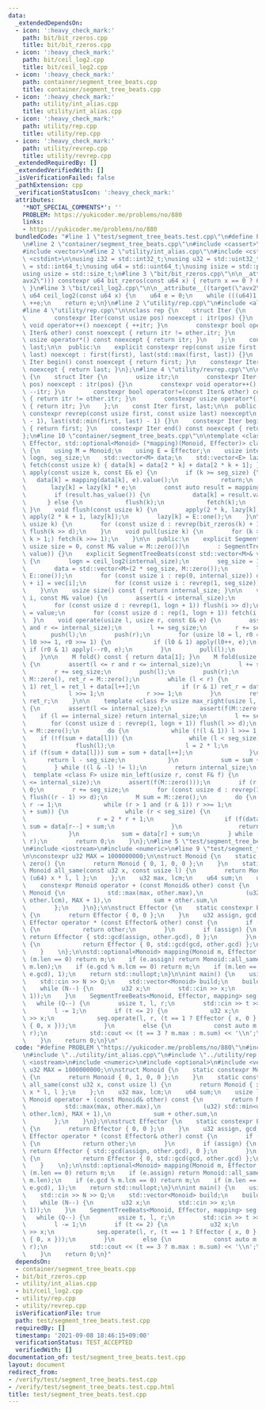 ```yaml
---
data:
  _extendedDependsOn:
  - icon: ':heavy_check_mark:'
    path: bit/bit_rzeros.cpp
    title: bit/bit_rzeros.cpp
  - icon: ':heavy_check_mark:'
    path: bit/ceil_log2.cpp
    title: bit/ceil_log2.cpp
  - icon: ':heavy_check_mark:'
    path: container/segment_tree_beats.cpp
    title: container/segment_tree_beats.cpp
  - icon: ':heavy_check_mark:'
    path: utility/int_alias.cpp
    title: utility/int_alias.cpp
  - icon: ':heavy_check_mark:'
    path: utility/rep.cpp
    title: utility/rep.cpp
  - icon: ':heavy_check_mark:'
    path: utility/revrep.cpp
    title: utility/revrep.cpp
  _extendedRequiredBy: []
  _extendedVerifiedWith: []
  _isVerificationFailed: false
  _pathExtension: cpp
  _verificationStatusIcon: ':heavy_check_mark:'
  attributes:
    '*NOT_SPECIAL_COMMENTS*': ''
    PROBLEM: https://yukicoder.me/problems/no/880
    links:
    - https://yukicoder.me/problems/no/880
  bundledCode: "#line 1 \"test/segment_tree_beats.test.cpp\"\n#define PROBLEM \"https://yukicoder.me/problems/no/880\"\
    \n#line 2 \"container/segment_tree_beats.cpp\"\n#include <cassert>\n#include <optional>\n\
    #include <vector>\n#line 2 \"utility/int_alias.cpp\"\n#include <cstddef>\n#include\
    \ <cstdint>\n\nusing i32 = std::int32_t;\nusing u32 = std::uint32_t;\nusing i64\
    \ = std::int64_t;\nusing u64 = std::uint64_t;\nusing isize = std::ptrdiff_t;\n\
    using usize = std::size_t;\n#line 3 \"bit/bit_rzeros.cpp\"\n\n__attribute__((target(\"\
    avx2\"))) constexpr u64 bit_rzeros(const u64 x) { return x == 0 ? 64 : __builtin_ctzll(x);\
    \ }\n#line 3 \"bit/ceil_log2.cpp\"\n\n__attribute__((target(\"avx2\"))) constexpr\
    \ u64 ceil_log2(const u64 x) {\n    u64 e = 0;\n    while (((u64)1 << e) < x)\
    \ ++e;\n    return e;\n}\n#line 2 \"utility/rep.cpp\"\n#include <algorithm>\n\
    #line 4 \"utility/rep.cpp\"\n\nclass rep {\n    struct Iter {\n        usize itr;\n\
    \        constexpr Iter(const usize pos) noexcept : itr(pos) {}\n        constexpr\
    \ void operator++() noexcept { ++itr; }\n        constexpr bool operator!=(const\
    \ Iter& other) const noexcept { return itr != other.itr; }\n        constexpr\
    \ usize operator*() const noexcept { return itr; }\n    };\n    const Iter first,\
    \ last;\n\n  public:\n    explicit constexpr rep(const usize first, const usize\
    \ last) noexcept : first(first), last(std::max(first, last)) {}\n    constexpr\
    \ Iter begin() const noexcept { return first; }\n    constexpr Iter end() const\
    \ noexcept { return last; }\n};\n#line 4 \"utility/revrep.cpp\"\n\nclass revrep\
    \ {\n    struct Iter {\n        usize itr;\n        constexpr Iter(const usize\
    \ pos) noexcept : itr(pos) {}\n        constexpr void operator++() noexcept {\
    \ --itr; }\n        constexpr bool operator!=(const Iter& other) const noexcept\
    \ { return itr != other.itr; }\n        constexpr usize operator*() const noexcept\
    \ { return itr; }\n    };\n    const Iter first, last;\n\n  public:\n    explicit\
    \ constexpr revrep(const usize first, const usize last) noexcept\n        : first(last\
    \ - 1), last(std::min(first, last) - 1) {}\n    constexpr Iter begin() const noexcept\
    \ { return first; }\n    constexpr Iter end() const noexcept { return last; }\n\
    };\n#line 10 \"container/segment_tree_beats.cpp\"\n\ntemplate <class Monoid, class\
    \ Effector, std::optional<Monoid> (*mapping)(Monoid, Effector)> class SegmentTreeBeats\
    \ {\n    using M = Monoid;\n    using E = Effector;\n    usize internal_size,\
    \ logn, seg_size;\n    std::vector<M> data;\n    std::vector<E> lazy;\n\n    void\
    \ fetch(const usize k) { data[k] = data[2 * k] + data[2 * k + 1]; }\n    void\
    \ apply(const usize k, const E& e) {\n        if (k >= seg_size) {\n         \
    \   data[k] = mapping(data[k], e).value();\n            return;\n        }\n \
    \       lazy[k] = lazy[k] * e;\n        const auto result = mapping(data[k], e);\n\
    \        if (result.has_value()) {\n            data[k] = result.value();\n  \
    \      } else {\n            flush(k);\n            fetch(k);\n        }\n   \
    \ }\n    void flush(const usize k) {\n        apply(2 * k, lazy[k]);\n       \
    \ apply(2 * k + 1, lazy[k]);\n        lazy[k] = E::one();\n    }\n\n    void push(const\
    \ usize k) {\n        for (const usize d : revrep(bit_rzeros(k) + 1, logn + 1))\
    \ flush(k >> d);\n    }\n    void pull(usize k) {\n        for (k >>= bit_rzeros(k);\
    \ k > 1;) fetch(k >>= 1);\n    }\n\n  public:\n    explicit SegmentTreeBeats(const\
    \ usize size = 0, const M& value = M::zero())\n        : SegmentTreeBeats(std::vector<M>(size,\
    \ value)) {}\n    explicit SegmentTreeBeats(const std::vector<M>& vec) : internal_size(vec.size())\
    \ {\n        logn = ceil_log2(internal_size);\n        seg_size = 1 << logn;\n\
    \        data = std::vector<M>(2 * seg_size, M::zero());\n        lazy = std::vector<E>(seg_size,\
    \ E::one());\n        for (const usize i : rep(0, internal_size)) data[seg_size\
    \ + i] = vec[i];\n        for (const usize i : revrep(1, seg_size)) fetch(i);\n\
    \    }\n\n    usize size() const { return internal_size; }\n\n    void assign(usize\
    \ i, const M& value) {\n        assert(i < internal_size);\n        i += seg_size;\n\
    \        for (const usize d : revrep(1, logn + 1)) flush(i >> d);\n        data[i]\
    \ = value;\n        for (const usize d : rep(1, logn + 1)) fetch(i >> d);\n  \
    \  }\n    void operate(usize l, usize r, const E& e) {\n        assert(l <= r\
    \ and r <= internal_size);\n        l += seg_size;\n        r += seg_size;\n \
    \       push(l);\n        push(r);\n        for (usize l0 = l, r0 = r; l0 < r0;\
    \ l0 >>= 1, r0 >>= 1) {\n            if (l0 & 1) apply(l0++, e);\n           \
    \ if (r0 & 1) apply(--r0, e);\n        }\n        pull(l);\n        pull(r);\n\
    \    }\n\n    M fold() const { return data[1]; }\n    M fold(usize l, usize r)\
    \ {\n        assert(l <= r and r <= internal_size);\n        l += seg_size;\n\
    \        r += seg_size;\n        push(l);\n        push(r);\n        M ret_l =\
    \ M::zero(), ret_r = M::zero();\n        while (l < r) {\n            if (l &\
    \ 1) ret_l = ret_l + data[l++];\n            if (r & 1) ret_r = data[--r] + ret_r;\n\
    \            l >>= 1;\n            r >>= 1;\n        }\n        return ret_l +\
    \ ret_r;\n    }\n\n    template <class F> usize max_right(usize l, const F& f)\
    \ {\n        assert(l <= internal_size);\n        assert(f(M::zero()));\n    \
    \    if (l == internal_size) return internal_size;\n        l += seg_size;\n \
    \       for (const usize d : revrep(1, logn + 1)) flush(l >> d);\n        M sum\
    \ = M::zero();\n        do {\n            while (!(l & 1)) l >>= 1;\n        \
    \    if (!f(sum + data[l])) {\n                while (l < seg_size) {\n      \
    \              flush(l);\n                    l = 2 * l;\n                   \
    \ if (f(sum + data[l])) sum = sum + data[l++];\n                }\n          \
    \      return l - seg_size;\n            }\n            sum = sum + data[l++];\n\
    \        } while ((l & -l) != l);\n        return internal_size;\n    }\n\n  \
    \  template <class F> usize min_left(usize r, const F& f) {\n        assert(r\
    \ <= internal_size);\n        assert(f(M::zero()));\n        if (r == 0) return\
    \ 0;\n        r += seg_size;\n        for (const usize d : revrep(1, logn + 1))\
    \ flush((r - 1) >> d);\n        M sum = M::zero();\n        do {\n           \
    \ r -= 1;\n            while (r > 1 and (r & 1)) r >>= 1;\n            if (!f(data[r]\
    \ + sum)) {\n                while (r < seg_size) {\n                    flush(r);\n\
    \                    r = 2 * r + 1;\n                    if (f(data[r] + sum))\
    \ sum = data[r--] + sum;\n                }\n                return r + 1 - seg_size;\n\
    \            }\n            sum = data[r] + sum;\n        } while ((r & -r) !=\
    \ r);\n        return 0;\n    }\n};\n#line 5 \"test/segment_tree_beats.test.cpp\"\
    \n#include <iostream>\n#include <numeric>\n#line 9 \"test/segment_tree_beats.test.cpp\"\
    \n\nconstexpr u32 MAX = 1000000000;\n\nstruct Monoid {\n    static constexpr Monoid\
    \ zero() {\n        return Monoid { 0, 1, 0, 0 };\n    }\n    static constexpr\
    \ Monoid all_same(const u32 x, const usize l) {\n        return Monoid { x, x,\
    \ (u64) x * l, l };\n    };\n    u32 max, lcm;\n    u64 sum;\n    usize len;\n\
    \    constexpr Monoid operator + (const Monoid& other) const {\n        return\
    \ Monoid {\n            std::max(max, other.max),\n            (u32) std::min<u64>(std::lcm<u64>(lcm,\
    \ other.lcm), MAX + 1),\n            sum + other.sum,\n            len + other.len,\n\
    \        };\n    }\n};\n\nstruct Effector {\n    static constexpr Effector one()\
    \ {\n        return Effector { 0, 0 };\n    }\n    u32 assign, gcd;\n    constexpr\
    \ Effector operator * (const Effector& other) const {\n        if (other.assign)\
    \ {\n            return other;\n        }\n        if (assign) {\n           \
    \ return Effector { std::gcd(assign, other.gcd), 0 };\n        }\n        else\
    \ {\n            return Effector { 0, std::gcd(gcd, other.gcd) };\n        }\n\
    \    }    \n};\n\nstd::optional<Monoid> mapping(Monoid m, Effector e) {\n    if\
    \ (m.len == 0) return m;\n    if (e.assign) return Monoid::all_same(e.assign,\
    \ m.len);\n    if (e.gcd % m.lcm == 0) return m;\n    if (m.len == 1) return Monoid::all_same(std::gcd(m.max,\
    \ e.gcd), 1);\n    return std::nullopt;\n}\n\nint main() {\n    usize N, Q;\n\
    \    std::cin >> N >> Q;\n    std::vector<Monoid> build;\n    build.reserve(N);\n\
    \    while (N--) {\n        u32 x;\n        std::cin >> x;\n        build.push_back(Monoid::all_same(x,\
    \ 1));\n    }\n    SegmentTreeBeats<Monoid, Effector, mapping> seg(build);\n \
    \   while (Q--) {\n        usize t, l, r;\n        std::cin >> t >> l >> r;\n\
    \        l -= 1;\n        if (t <= 2) {\n            u32 x;\n            std::cin\
    \ >> x;\n            seg.operate(l, r, (t == 1 ? Effector { x, 0 } : Effector\
    \ { 0, x }));\n        }\n        else {\n            const auto m = seg.fold(l,\
    \ r);\n            std::cout << (t == 3 ? m.max : m.sum) << '\\n';\n        }\n\
    \    }\n    return 0;\n}\n"
  code: "#define PROBLEM \"https://yukicoder.me/problems/no/880\"\n#include \"../container/segment_tree_beats.cpp\"\
    \n#include \"../utility/int_alias.cpp\"\n#include \"../utility/rep.cpp\"\n#include\
    \ <iostream>\n#include <numeric>\n#include <optional>\n#include <vector>\n\nconstexpr\
    \ u32 MAX = 1000000000;\n\nstruct Monoid {\n    static constexpr Monoid zero()\
    \ {\n        return Monoid { 0, 1, 0, 0 };\n    }\n    static constexpr Monoid\
    \ all_same(const u32 x, const usize l) {\n        return Monoid { x, x, (u64)\
    \ x * l, l };\n    };\n    u32 max, lcm;\n    u64 sum;\n    usize len;\n    constexpr\
    \ Monoid operator + (const Monoid& other) const {\n        return Monoid {\n \
    \           std::max(max, other.max),\n            (u32) std::min<u64>(std::lcm<u64>(lcm,\
    \ other.lcm), MAX + 1),\n            sum + other.sum,\n            len + other.len,\n\
    \        };\n    }\n};\n\nstruct Effector {\n    static constexpr Effector one()\
    \ {\n        return Effector { 0, 0 };\n    }\n    u32 assign, gcd;\n    constexpr\
    \ Effector operator * (const Effector& other) const {\n        if (other.assign)\
    \ {\n            return other;\n        }\n        if (assign) {\n           \
    \ return Effector { std::gcd(assign, other.gcd), 0 };\n        }\n        else\
    \ {\n            return Effector { 0, std::gcd(gcd, other.gcd) };\n        }\n\
    \    }    \n};\n\nstd::optional<Monoid> mapping(Monoid m, Effector e) {\n    if\
    \ (m.len == 0) return m;\n    if (e.assign) return Monoid::all_same(e.assign,\
    \ m.len);\n    if (e.gcd % m.lcm == 0) return m;\n    if (m.len == 1) return Monoid::all_same(std::gcd(m.max,\
    \ e.gcd), 1);\n    return std::nullopt;\n}\n\nint main() {\n    usize N, Q;\n\
    \    std::cin >> N >> Q;\n    std::vector<Monoid> build;\n    build.reserve(N);\n\
    \    while (N--) {\n        u32 x;\n        std::cin >> x;\n        build.push_back(Monoid::all_same(x,\
    \ 1));\n    }\n    SegmentTreeBeats<Monoid, Effector, mapping> seg(build);\n \
    \   while (Q--) {\n        usize t, l, r;\n        std::cin >> t >> l >> r;\n\
    \        l -= 1;\n        if (t <= 2) {\n            u32 x;\n            std::cin\
    \ >> x;\n            seg.operate(l, r, (t == 1 ? Effector { x, 0 } : Effector\
    \ { 0, x }));\n        }\n        else {\n            const auto m = seg.fold(l,\
    \ r);\n            std::cout << (t == 3 ? m.max : m.sum) << '\\n';\n        }\n\
    \    }\n    return 0;\n}"
  dependsOn:
  - container/segment_tree_beats.cpp
  - bit/bit_rzeros.cpp
  - utility/int_alias.cpp
  - bit/ceil_log2.cpp
  - utility/rep.cpp
  - utility/revrep.cpp
  isVerificationFile: true
  path: test/segment_tree_beats.test.cpp
  requiredBy: []
  timestamp: '2021-09-08 18:46:15+09:00'
  verificationStatus: TEST_ACCEPTED
  verifiedWith: []
documentation_of: test/segment_tree_beats.test.cpp
layout: document
redirect_from:
- /verify/test/segment_tree_beats.test.cpp
- /verify/test/segment_tree_beats.test.cpp.html
title: test/segment_tree_beats.test.cpp
---
```


